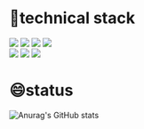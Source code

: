 # 🔭technical stack

<a href="#" target="_blank"><img src="https://img.shields.io/badge/Spring-6DB33F?style=plastic&logo=spring&logoColor=white"/></a>
<a href="#" target="_blank"><img src="https://img.shields.io/badge/SpringBoot-6DB33F?style=plastic&logo=springboot&logoColor=white"/></a>
<a href="#" target="_blank"><img src="https://img.shields.io/badge/github-181717?style=plastic&logo=github&logoColor=white"/></a>
<a href="#" target="_blank"><img src="https://img.shields.io/badge/JAVA-007396?style=plastic&logo=JAVA&logoColor=white"/></a>
<br>
<a href="#" target="_blank"><img src="https://img.shields.io/badge/oracle-F80000?style=plastic&logo=oracle&logoColor=white"/></a>
<a href="#" target="_blank"><img src="https://img.shields.io/badge/thymeleaf-005F0F?style=plastic&logo=thymeleaf&logoColor=white"/></a>
<a href="#" target="_blank"><img src="https://img.shields.io/badge/spring Security-6DB33F?style=plastic&logo=spring Security&logoColor=white"/></a>

# 😄status
![Anurag's GitHub stats](https://github-readme-stats.vercel.app/api?username=park198909&amp;show_icons=true&amp;theme=default)






<!--
**park198909/park198909** is a ✨ _special_ ✨ repository because its `README.md` (this file) appears on your GitHub profile.

Here are some ideas to get you started:

- 🔭 I’m currently working on ...
- 🌱 I’m currently learning ...
- 👯 I’m looking to collaborate on ...
- 🤔 I’m looking for help with ...
- 💬 Ask me about ...
- 📫 How to reach me: ...
- 😄 Pronouns: ...
- ⚡ Fun fact: ...
-->
